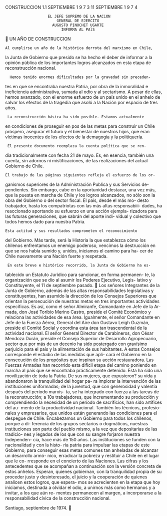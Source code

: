 CONSTRUCCION
1.1 SEPTIEMBRE 1 9 7 3 11 SEPTIEMBRE 1 9 7 4




                       EL JEFE SUPREMO DE LA NACiON
                           GENERAL DE EJERCITO
                         AUGUSTO PINOCHET UGARTE
                             INFORMA AL PAlS
                 UN AÑO       DE CONSTRUCCION




    Al cumplirse un año de la histórica derrota del marxismo en Chile,
la Junta de Gobierno que presido se ha hecho el deber de informar a
la opinión pública de los importantes logros alcanzados en esta etapa
de reconstrucción nacional.

      Hemos tenido enormes dificultades por la gravedad sin preceden-
tes en que se encontraba nuestra Patria, por obra de la inmoralidad
e ineficiencia administrativa, sumada al odio y al sectarismo. A pesar
 de ellas, hemos avanzado, con el enorme esfuerzo de un país unido en
 el anhelo de salvar los efectos de la tragedia que asoló a la Nación por
 espacio de tres años.

     La reconstrucción básica ha sido posible. Estamos actualmente
en condiciones de proseguir en pos de las metas para construir un Chile
próspero, asegurar el futuro y el bienestar de nuestros hijos, que eran
víctimas inocentes de los efectos de la demagogia y la politiquería.

     El presente documento reemplaza la cuenta política que se ren-
día tradicionalmente con fecha 21 de mayo. Es, en esencia, también una
cuenta, sin adornos ni mistificaciones, de las realizaciones del actual
Gobierno de Chile.

    El trabajo de las páginas siguientes refleja el esfuerzo de los or-
ganismos superiores de la Administración Publica y sus Servicios de-
pendientes. Sin embargo, cabe en la oportunidad destacar, una vez
más, que la puesta en marcha de Chile y los logros alcanzados, no sólo
son la obra del Gobierno o del sector fiscal. El país, desde el más mo-
desto trabajador, hasta los compatriotas con las más altas responsabiii-
dades, ha reaccionado aportando su esfuerzo en una acción ejempla-
rizadora para las futuras generaciones, que sabrán del aporte indi-
vidual y colectivo que todos hemos dado para nuestra Patria.

    Esta actitud y sus resultados comprometen el reconocimiento
del Gobierno. Más tarde, será la Historia la que establezca cómo los
chilenos enfrentamos un enemigo poderoso, vencimos la destrucción
en que se nos había sumido y, unidos, iniciamos el camino para ha-
cer de Chile nuevamente una Nación fuerte y respetada.

     En este breve e histórico recorrido, la Junta de Gobierno ha es-
tablecido un Estatuto Jurídico para sancionar, en forma permanen-
te, la organización que se dio al asumir los Poderes Ejecutivo, Legis-
lativo y Constituyente, el 11 de septiembre pasado.
    Los señores Integrantes de la Junta de Gobierno, además de las
altas responsabilidades legislativas y constituyentes, han asumido la
dirección de los Consejos Superiores que orientan la persecución de
nuestras metas en tres importantes actividades específicas.
    Es así, como el señor Almiranfe, Comandante en Jefe de la Ar-
mada, don José Toribio Merino Castro, preside el Comité Económico
y relaciona las actividades de esa área.
    Igualmente, el señor Comandante en Jefe de la Fuerza Aérea,
General del Aire don Gustavo Leigh Guzmán, preside el Comité Social
y coordina esta área tan trascendental de la actividad nacional.
    El señor General Director de Carabineros, don César Mendoza
Durán, preside el Consejo Superior de Desarrollo Agropecuario, sector
que por más de un decenio ha sido postergado con gravísimo perjuicio
para el país y la alimentación de sus habitantes.
    A estos Consejos corresponde el estudio de las medidas que apli-
cará el Gobierno en la consecución de los propósitos que inspiran su
acción restauradora.
    Las Fuerzas Armadas han recorrido esta difícil etapa del camino
poniendo en marcha al país que se encontraba prácticamente detenido.
     Esta ha sido una movilización de toda la Patria. De sus mujeres,
que expusieron? su vida y abandonaron la tranquilidad del hogar pa-
ra implorar la intervención de las instituciones uniformadas; de la
juventud, que con generosidad y valentía después del período marxis-
ta, se ha integrado con fuerza a las tareas de la reconstrucción; a
10s trabajadores, que incrementando su producción y comprendiendo
la necesidad de un período de sacrificios, han sido artífices del au-
mento de la productividad nacional. También los técnicos, profesio-
nales y empresarios, que unidos están generando las condiciones para
el despegue de Chile.
     Encabezamos un Gobierno para todos los chilenos, porque a di-
ferencia de los grupos sectarios o dogmáticos, nuestras instituciones
son parte del pueblo mismo, a la vez que depositarias de las tradicio-
nes y legados de los que con su sangre forjaron nuestra Independen-
cia, hace más de 150 años.
    Las instituciones se funden con la nacionalidad y con la histo-
ria patria para impulsar las etapas de este Gobierno, para conseguir
esas metas comunes tan anheladas de alcanzar un desarrollo armó-
nico, erradicar la pobreza y restituir a Chile en el lugar que le co-
rresponde en el concierto de las Naciones.
      Las cifras y los antecedentes que se acompañan a continuación
 son la versión concreta de estos anhelos. Esperan, quienes gobiernan,
 con la tranquilidad propia de su proceder justo y desinteresado, el
juicio y la cooperación de quienes analicen estos logros, que espera-
 mos se acrecienten en la etapa que hoy iniciamos, destinada a olvidar
 el odio, a unirnos más como hermanos y a invitar, a los que aún re-
 mentes permanecen al margen, a incorporarse a la responsabilidad
 cívica de la construcción nacional.


Santiago, septiembre de 1974.
